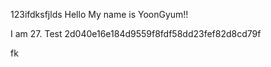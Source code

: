 
123ifdksfjlds
Hello My name is YoonGyum!!

I am 27.
Test 2d040e16e184d9559f8fdf58dd23fef82d8cd79f


fk

